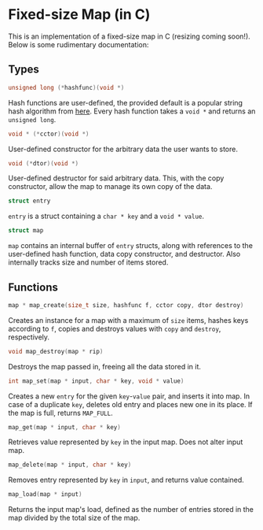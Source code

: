 # Fixed-size Map (in C)

This is an implementation of a fixed-size map in C (resizing coming soon!). Below is some rudimentary documentation:

## Types

```c
unsigned long (*hashfunc)(void *)
```
Hash functions are user-defined, the provided default is a popular string hash algorithm from [here](http://www.cse.yorku.ca/~oz/hash.html). Every hash function takes a `void *` and returns an `unsigned long`.

```c
void * (*cctor)(void *)
```
User-defined constructor for the arbitrary data the user wants to store.

```c
void (*dtor)(void *)
```
User-defined destructor for said arbitrary data. This, with the copy constructor, allow the map to manage its own copy of the data.

```c
struct entry
```
`entry` is a struct containing a `char * key` and a `void * value`.


```c
struct map
```
`map` contains an internal buffer of `entry` structs, along with references to the user-defined hash function, data copy constructor, and destructor. Also internally tracks size and number of items stored.

## Functions

```c 
map * map_create(size_t size, hashfunc f, cctor copy, dtor destroy)
```
Creates an instance for a map with a maximum of `size` items, hashes keys according to `f`, copies and destroys values with `copy` and `destroy`, respectively.

```c
void map_destroy(map * rip)
```
Destroys the map passed in, freeing all the data stored in it.

```c
int map_set(map * input, char * key, void * value)
```
Creates a new `entry` for the given `key`-`value` pair, and inserts it into map. In case of a duplicate `key`, deletes old entry and places new one in its place. If the map is full, returns `MAP_FULL`.

```c
map_get(map * input, char * key)
```
Retrieves value represented by `key` in the input map. Does not alter input map.

```c
map_delete(map * input, char * key)
```
Removes entry represented by `key` in `input`, and returns value contained.

```c
map_load(map * input)
```
Returns the input map's load, defined as the number of entries stored in the map divided by the total size of the map.